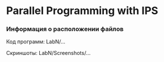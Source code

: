 # Parallel Programming with IPS

### Информация о расположении файлов

Код программ: LabN/…

Скриншоты: LabN/Screenshots/…

